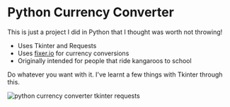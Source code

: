 # Python Currency Converter

This is just a project I did in Python that I thought was worth not throwing!

* Uses Tkinter and Requests 
* Uses [fixer.io](http://api.fixer.io) for currency conversions
* Originally intended for people that ride kangaroos to school

Do whatever you want with it. I've learnt a few things with Tkinter through this.

![python currency converter tkinter requests][logo]

[logo]: https://i.gyazo.com/c33778e5bcef9ed01ac1d76df5f0e77e.gif "python currency converter tkinter requests"
